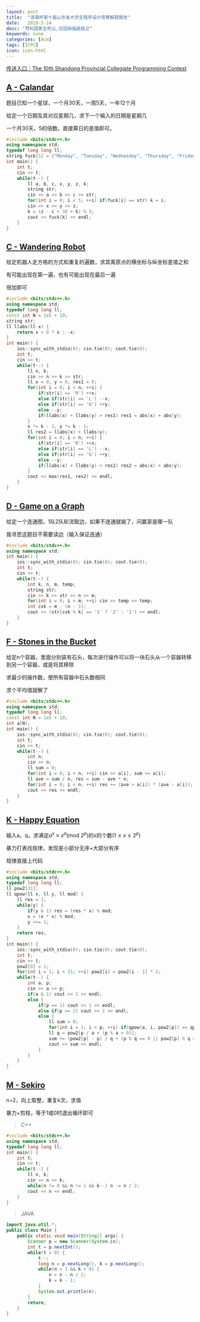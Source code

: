 ```yaml
---
layout: post
title:  "浪潮杯第十届山东省大学生程序设计竞赛解题报告"
date:   2019-5-14
desc: "苟利国家生死以,岂因祸福避趋之"
keywords: none
categories: [Acm]
tags: [ICPC]
icon: icon-html
---
```


[传送入口：The 10th Shandong Provincial Collegiate Programming Contest](https://cn.vjudge.net/contest/301710)

## [A - Calandar](https://cn.vjudge.net/problem/ZOJ-4113)

题目已知一个星球，一个月30天，一周5天，一年12个月

给定一个日期及其对应星期几，求下一个输入的日期是星期几

一个月30天，5的倍数。直接算日的差值即可。

``` c++
#include <bits/stdc++.h>
using namespace std;
typedef long long ll;
string fuck[5] = {"Monday", "Tuesday", "Wednesday", "Thursday", "Friday"};
int main() {
    int t;
    cin >> t;
    while(t--) {
        ll a, b, c, x, y, z, k;
        string str;
        cin >> a >> b >> c >> str;
        for(int i = 0; i < 5; ++i) if(fuck[i] == str) k = i;
        cin >> x >> y >> z;
        k = (z - c + 30 + k) % 5;
        cout << fuck[k] << endl;
    }
}
```

## [C - Wandering Robot](https://cn.vjudge.net/problem/ZOJ-4115)

给定机器人走方格的方式和重复的遍数，求其离原点的横坐标与纵坐标差值之和

有可能出现在第一遍，也有可能出现在最后一遍

倍加即可

```c++
#include <bits/stdc++.h>
using namespace std;
typedef long long ll;
const int N = 1e5 + 10;
string str;
ll llabs(ll x) {
    return x > 0 ? x : -x;
}
int main() {
    ios::sync_with_stdio(0); cin.tie(0); cout.tie(0);
    int t;
    cin >> t;
    while(t--) {
        ll n, k;
        cin >> n >> k >> str;
        ll x = 0, y = 0, res1 = 0;
        for(int i = 0; i < n; ++i) {
            if(str[i] == 'R') ++x;
            else if(str[i] == 'L') --x;
            else if(str[i] == 'U') ++y;
            else --y;
            if(llabs(x) + llabs(y) > res1) res1 = abs(x) + abs(y);
        }
        x *= k - 1, y *= k - 1;
        ll res2 = llabs(x) + llabs(y);
        for(int i = 0; i < n; ++i) {
            if(str[i] == 'R') ++x;
            else if(str[i] == 'L') --x;
            else if(str[i] == 'U') ++y;
            else --y;
            if(llabs(x) + llabs(y) > res2) res2 = abs(x) + abs(y);
        }
        cout << max(res1, res2) << endl;
    }
}
```

## [D - Game on a Graph](https://cn.vjudge.net/problem/ZOJ-4116)

给定一个连通图，1队2队轮流取边，如果不连通就输了，问赢家是哪一队

我寻思这题目不需要读边（输入保证连通）

```c++
#include <bits/stdc++.h>
using namespace std;
int main() {
    ios::sync_with_stdio(0); cin.tie(0); cout.tie(0);
    int t;
    cin >> t;
    while(t--) {
        int k, n, m, temp;
        string str;
        cin >> k >> str >> n >> m;
        for(int i = 0; i < m; ++i) cin >> temp >> temp;
        int cxk = m - (n - 1);
        cout << (str[cxk % k] == '1' ? '2' : '1') << endl;
    }
}
```

## [F - Stones in the Bucket](https://cn.vjudge.net/problem/ZOJ-4118)

给定n个容器，里面分别装有石头，每次进行操作可以将一块石头从一个容器转移到另一个容器，或是将其移除

求最少的操作数，使所有容器中石头数相同

求个平均值就解了

```c++
#include <bits/stdc++.h>
using namespace std;
typedef long long ll;
const int N = 1e5 + 10;
int a[N];
int main() {
    ios::sync_with_stdio(0); cin.tie(0); cout.tie(0);
    int t;
    cin >> t;
    while(t--) {
        int n;
        cin >> n;
        ll sum = 0;
        for(int i = 0; i < n; ++i) cin >> a[i], sum += a[i];
        ll ave = sum / n, res = sum - ave * n;
        for(int i = 0; i < n; ++i) res += (ave > a[i]) * (ave - a[i]);
        cout << res << endl;
    }
}
```

## [K - Happy Equation](https://cn.vjudge.net/problem/ZOJ-4123)

 输入a，q，求满足$a^x \equiv x^a (\text{mod } 2^p)$的x的个数$(1\le x \le 2^p)$

暴力打表找规律，发现是小部分无序+大部分有序

规律直接上代码

```c++
#include <bits/stdc++.h>
using namespace std;
typedef long long ll;
ll pow2[31];
ll qpow(ll x, ll y, ll mod) {
    ll res = 1;
    while(y) {
        if(y & 1) res = (res * x) % mod;
        x = (x * x) % mod;
        y >>= 1;
    }
    return res;
}
int main() {
    ios::sync_with_stdio(0); cin.tie(0); cout.tie(0);
    int t;
    cin >> t;
    pow2[0] = 1;
    for(int i = 1; i < 31; ++i) pow2[i] = pow2[i - 1] * 2;
    while(t--) {
        int a, p;
        cin >> a >> p;
        if(a & 1) cout << 1 << endl;
        else {
            if(p == 1) cout << 1 << endl;
            else if(p == 2) cout << 2 << endl;
            else {
                ll sum = 0;
                for(int i = 1; i < p; ++i) if(qpow(a, i, pow2[p]) == qpow(i, a, pow2[p])) ++sum;
                ll q = pow2[p / a + (p % a > 0)];
                sum += (pow2[p] - p) / q + (p % q == 0 || pow2[p] % q == 0);
                cout << sum << endl;
            }
        }
    }
}
```

## [M - Sekiro](https://cn.vjudge.net/problem/ZOJ-4125)

n÷2，向上取整，重复k次，求值

暴力+剪枝，等于1或0时退出循环即可

> C++

```c++
#include <bits/stdc++.h>
using namespace std;
typedef long long ll;
int main() {
    int t;
    cin >> t;
    while(t--) {
        ll n, k;
        cin >> n >> k;
        while(n != 0 && n != 1 && k--) n -= n / 2;
        cout << n << endl;
    }
}
```

> JAVA

```java
import java.util.*;
public class Main {
	public static void main(String[] args) {
		Scanner p = new Scanner(System.in);
		int t = p.nextInt();
		while(t > 0) {
			t--;
			long n = p.nextLong(), k = p.nextLong();
			while(n > 1 && k > 0) {
				n = n - n / 2;
				k = k - 1;
			}
			System.out.println(n);
		}
		return;
	}
}
```

